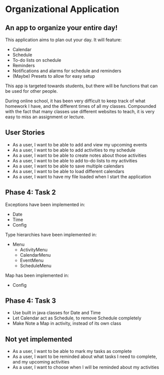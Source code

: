 # Organizational Application

## An app to organize your entire day!

This application aims to plan out your day. It will feature:

- Calendar
- Schedule
- To-do lists on schedule
- Reminders
- Notifications and alarms for schedule and reminders
- (Maybe) Presets to allow for easy setup

This app is targeted towards students, but there will be functions that can be used for other people.

During online school, it has been very difficult to keep track of what homework I have, 
and the different times of all my classes. Compounded with the fact that many classes use
different websites to teach, it is very easy to miss an assignment or lecture. 

## User Stories

- As a user, I want to be able to add and view my upcoming events
- As a user, I want to be able to add activities to my schedule
- As a user, I want to be able to create notes about those activities
- As a user, I want to be able to add to-do lists to my activities
- As a user, I want to be able to save multiple calendars
- As a user, I want to be able to load different calendars
- As a user, I want to have my file loaded when I start the application

## Phase 4: Task 2

Exceptions have been implemented in:

- Date
- Time
- Config

Type hierarchies have been implemented in:

- Menu
  - ActivityMenu
  - CalendarMenu
  - EventMenu
  - ScheduleMenu
  
Map has been implemented in:

- Config

## Phase 4: Task 3

- Use built in java classes for Date and Time
- Let Calendar act as Schedule, to remove Schedule completely
- Make Note a Map in activity, instead of its own class

## Not yet implemented
- As a user, I want to be able to mark my tasks as complete
- As a user, I want to be reminded about what tasks I need to complete, and my upcoming activities
- As a user, I want to choose when I will be reminded about my activities